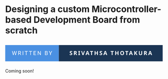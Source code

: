 # Designing a custom Microcontroller-based Development Board from scratch
![image](./public/author_sv.svg)
---
Coming soon!
